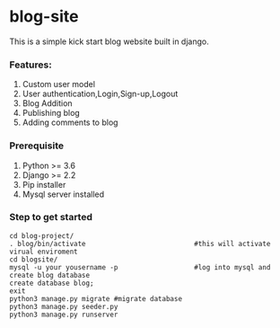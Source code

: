# blog-site
This is a simple kick start blog website built in django.

### Features:
1) Custom user model
2) User authentication,Login,Sign-up,Logout
3) Blog Addition
4) Publishing blog
5) Adding comments to blog

### Prerequisite

1) Python >= 3.6
2) Django >= 2.2
3) Pip installer
4) Mysql server installed

### Step to get started
```
cd blog-project/
. blog/bin/activate                           #this will activate virual enviroment 
cd blogsite/
mysql -u your yousername -p                   #log into mysql and create blog database 
create database blog;
exit
python3 manage.py migrate #migrate database
python3 manage.py seeder.py
python3 manage.py runserver
```

